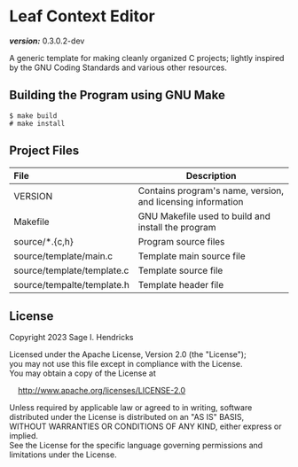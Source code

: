 # Leaf Context Editor

___version:___ 0.3.0.2-dev

A generic template for making cleanly organized C projects; lightly inspired by the GNU Coding Standards and various other resources.


## Building the Program using GNU Make

```
$ make build
# make install
```

## Project Files

| File | Description |
|:-----|-----------|
| VERSION | Contains program's name, version, and licensing information |
| Makefile | GNU Makefile used to build and install the program |
| source/\*.{c,h} | Program source files |
| source/template/main.c | Template main source file |
| source/template/template.c | Template source file |
| source/tempalte/template.h | Template header file |


## License

Copyright 2023 Sage I. Hendricks

Licensed under the Apache License, Version 2.0 (the "License");  
you may not use this file except in compliance with the License.  
You may obtain a copy of the License at  

[//]: # ( add 4 unit "tab" )
&nbsp;&nbsp;&nbsp;&nbsp;<http://www.apache.org/licenses/LICENSE-2.0>  

Unless required by applicable law or agreed to in writing, software  
distributed under the License is distributed on an "AS IS" BASIS,  
WITHOUT WARRANTIES OR CONDITIONS OF ANY KIND, either express or implied.  
See the License for the specific language governing permissions and  
limitations under the License.  

